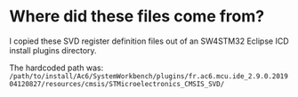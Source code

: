 # Where did these files come from?

I copied these SVD register definition files out of an SW4STM32 Eclipse ICD install plugins directory.

The hardcoded path was: `/path/to/install/Ac6/SystemWorkbench/plugins/fr.ac6.mcu.ide_2.9.0.201904120827/resources/cmsis/STMicroelectronics_CMSIS_SVD/`
